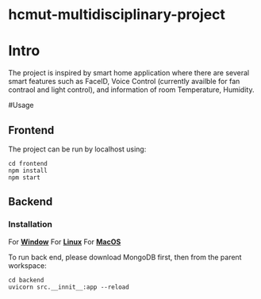 # hcmut-multidisciplinary-project
# Intro
The project is inspired by smart home application where there are several smart features such as FaceID, Voice Control (currently availble for fan contraol and light control), and information of room Temperature, Humidity.

#Usage
## Frontend
The project can be run by localhost using:
```
cd frontend
npm install
npm start
```


## Backend
### Installation
For [**Window**](https://www.mongodb.com/docs/manual/tutorial/install-mongodb-on-windows/)
For [**Linux**](https://www.mongodb.com/docs/manual/administration/install-on-linux/)
For [**MacOS**](https://www.mongodb.com/docs/manual/tutorial/install-mongodb-on-os-x/)

To run back end, please download MongoDB first, then from the parent workspace:
```
cd backend
uvicorn src.__innit__:app --reload
```
